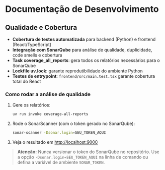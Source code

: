 # Documentação de Desenvolvimento

## Qualidade e Cobertura

- **Cobertura de testes automatizada** para backend (Python) e frontend (React/TypeScript)
- **Integração com SonarQube** para análise de qualidade, duplicidade, code smells e cobertura
- **Task coverage_all_reports**: gera todos os relatórios necessários para o SonarQube
- **Lockfile uv.lock**: garante reprodutibilidade do ambiente Python
- **Testes de entrypoint**: `frontend/src/main.test.tsx` garante cobertura total do React

### Como rodar a análise de qualidade

1. Gere os relatórios:
   ```bash
   uv run invoke coverage-all-reports
   ```
2. Rode o SonarScanner (com o token gerado no SonarQube):
   ```bash
   sonar-scanner -Dsonar.login=SEU_TOKEN_AQUI
   ```
3. Veja o resultado em [http://localhost:9000](http://localhost:9000)

> **Atenção:** Nunca versionar o token do SonarQube no repositório. Use a opção `-Dsonar.login=SEU_TOKEN_AQUI` na linha de comando ou defina a variável de ambiente `SONAR_TOKEN`. 